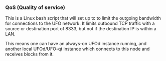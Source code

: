 ### QoS (Quality of service) ###

This is a Linux bash script that will set up tc to limit the outgoing bandwidth for connections to the UFO network. It limits outbound TCP traffic with a source or destination port of 8333, but not if the destination IP is within a LAN.

This means one can have an always-on UFOd instance running, and another local UFOd/UFO-qt instance which connects to this node and receives blocks from it.
